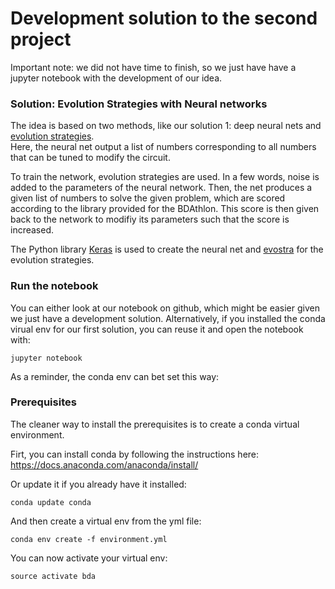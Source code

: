 # Development solution to the second project
Important note: we did not have time to finish, so we just have have a jupyter notebook with the development of our idea.

### Solution: Evolution Strategies with Neural networks
The idea is based on two methods, like our solution 1: deep neural nets and [evolution strategies](https://blog.openai.com/evolution-strategies/).  
Here, the neural net output a list of numbers corresponding to all numbers that can be tuned to modify the circuit.  
  
To train the network, evolution strategies are used. In a few words, noise is added to the parameters of the neural network. Then, the net produces a given list of numbers to solve the given problem, which are scored according to the library provided for the BDAthlon. This score is then given back to the network to modifiy its parameters such that the score is increased.  
  
The Python library [Keras](https://keras.io/) is used to create the neural net and [evostra](https://github.com/alirezamika/evostra) for the evolution strategies.  

### Run the notebook
You can either look at our notebook on github, which might be easier given we just have a development solution. Alternatively, if you installed the conda virual env for our first solution, you can reuse it and open the notebook with:

```
jupyter notebook
```

As a reminder, the conda env can bet set this way:  
### Prerequisites

The cleaner way to install the prerequisites is to create a conda virtual environment. 

Firt, you can install conda by following the instructions here: https://docs.anaconda.com/anaconda/install/  

Or update it if you already have it installed:

```
conda update conda
```
And then create a virtual env from the yml file:

```
conda env create -f environment.yml

```

You can now activate your virtual env:

```
source activate bda
```
